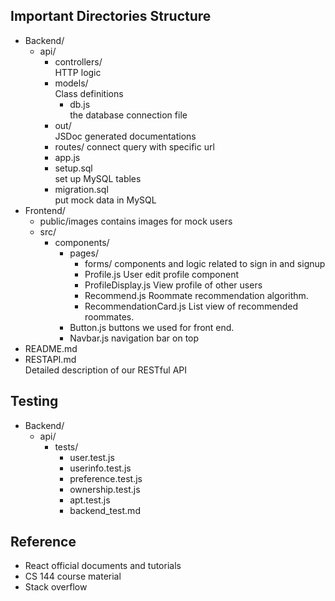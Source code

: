 ## Important Directories Structure

- Backend/  
  - api/
    - controllers/  
    HTTP logic
    - models/  
    Class definitions
      - db.js  
      the database connection file
    - out/  
    JSDoc generated documentations
    - routes/
    connect query with specific url
    - app.js
    - setup.sql  
    set up MySQL tables
    - migration.sql  
    put mock data in MySQL
- Frontend/
  - public/images
    contains images for mock users
  - src/
      - components/
        - pages/
          - forms/
            components and logic related to sign in and signup
          - Profile.js
            User edit profile component
          - ProfileDisplay.js
            View profile of other users
          - Recommend.js
            Roommate recommendation algorithm.
          - RecommendationCard.js
            List view of recommended roommates.
        - Button.js
          buttons we used for front end.
        - Navbar.js
          navigation bar on top
- README.md
- RESTAPI.md  
Detailed description of our RESTful API


## Testing
- Backend/
  - api/
    - tests/
      - user.test.js
      - userinfo.test.js
      - preference.test.js
      - ownership.test.js
      - apt.test.js
      - backend_test.md


## Reference
- React official documents and tutorials
- CS 144 course material
- Stack overflow